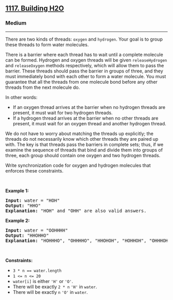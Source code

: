<h2><a href="https://leetcode.com/problems/building-h2o/">1117. Building H2O</a></h2><h3>Medium</h3><hr><div><p>There are two kinds of threads: <code>oxygen</code> and <code>hydrogen</code>. Your goal is to group these threads to form water molecules.</p>

<p>There is a barrier where each thread has to wait until a complete molecule can be formed. Hydrogen and oxygen threads will be given <code>releaseHydrogen</code> and <code>releaseOxygen</code> methods respectively, which will allow them to pass the barrier. These threads should pass the barrier in groups of three, and they must immediately bond with each other to form a water molecule. You must guarantee that all the threads from one molecule bond before any other threads from the next molecule do.</p>

<p>In other words:</p>

<ul>
	<li>If an oxygen thread arrives at the barrier when no hydrogen threads are present, it must wait for two hydrogen threads.</li>
	<li>If a hydrogen thread arrives at the barrier when no other threads are present, it must wait for an oxygen thread and another hydrogen thread.</li>
</ul>

<p>We do not have to worry about matching the threads up explicitly; the threads do not necessarily know which other threads they are paired up with. The key is that threads pass the barriers in complete sets; thus, if we examine the sequence of threads that bind and divide them into groups of three, each group should contain one oxygen and two hydrogen threads.</p>

<p>Write synchronization code for oxygen and hydrogen molecules that enforces these constraints.</p>

<p>&nbsp;</p>
<p><strong>Example 1:</strong></p>

<pre><strong>Input:</strong> water = "HOH"
<strong>Output:</strong> "HHO"
<strong>Explanation:</strong> "HOH" and "OHH" are also valid answers.
</pre>

<p><strong>Example 2:</strong></p>

<pre><strong>Input:</strong> water = "OOHHHH"
<strong>Output:</strong> "HHOHHO"
<strong>Explanation:</strong> "HOHHHO", "OHHHHO", "HHOHOH", "HOHHOH", "OHHHOH", "HHOOHH", "HOHOHH" and "OHHOHH" are also valid answers.
</pre>

<p>&nbsp;</p>
<p><strong>Constraints:</strong></p>

<ul>
	<li><code>3 * n == water.length</code></li>
	<li><code>1 &lt;= n &lt;= 20</code></li>
	<li><code>water[i]</code> is either <code>'H'</code> or <code>'O'</code>.</li>
	<li>There will be exactly <code>2 * n</code> <code>'H'</code> in <code>water</code>.</li>
	<li>There will be exactly <code>n</code> <code>'O'</code> in <code>water</code>.</li>
</ul>
</div>